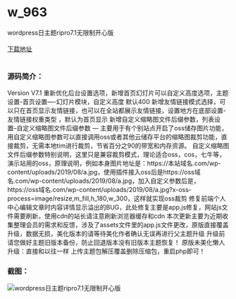 # w_963
wordpress日主题ripro7.1无限制开心版
<br/></br>
[下载地址](https://www.uuid2.com/963.html "下载地址")
<br/></br>
<h3>源码简介：</h3>
<p>Version V7.1
重新优化后台设置选项，新增首页幻灯片可以自定义高度选项，主题设置-首页设置—-幻灯片模块，自定义高度 默认400
新增友情链接模式选择，可以只在首页显示友情链接，也可以在全站都展示友情链接，设置地方在底部设置-友情链接权重类型 ，默认为首页显示
新增自定义缩略图文件后缀参数，列表设置–自定义缩略图文件后缀参数 — 主要用于有个别站点开启了oss储存图片功能，用自定义缩略图参数可以直接调用oss或者其他云储存平台的缩略图裁剪功能，直接裁剪，无需本地tim进行裁剪，节省百分之90的带宽和内存资源。
自定义缩略图文件后缀参数特别说明，这里只是兼容裁剪模式，理论适合oss，cos，七牛等，演示站用的oss，原理说明，例如本身图片地址是：https://本站域名.com/wp-content/uploads/2019/08/a.jpg，使用插件接入oss后是https://oss域名.com/wp-content/uploads/2019/08/a.jpg，加入自定义参数后是，https://oss域名.com/wp-content/uploads/2019/08/a.jpg?x-oss-process=image/resize,m_fill,h_180,w_300，这样就实现oss裁剪
修复前端个人中心编辑文章时内容详情显示溢出的BUG，此处修复主要是app.js修复，网站js文件需要刷新，使用cdn的站长请注意刷新浏览器缓存和cdn
本次更新主要为近期收集整理会员的需求和反馈，涉及了assets文件里的app.js文件更改，原版直接覆盖升级，数据无损，美化版本的请等待美化作者确认无误再进行父主题升级
升级前请您做好主题旧版本备份，防止回退版本没有旧版本主题恢复！
原版未美化懒人升级：直接和以往一样 上传主题包解压覆盖删除压缩包，重启php即可！<p>
<h3>截图：</h3>
<img src="https://www.uuid2.com/wp-content/uploads/img/202105/27d5a96298.png" alt="wordpress日主题ripro7.1无限制开心版">
